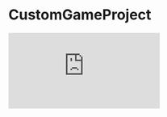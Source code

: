 # CustomGameProject
<embed src="https://github.com/emre-serdar/CustomGameProject/blob/main/SpaceWars.pdf" type="application/pdf">
